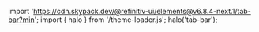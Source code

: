 <!--
type: template
name: tab-bar
-->

import 'https://cdn.skypack.dev/@refinitiv-ui/elements@v6.8.4-next.1/tab-bar?min';
import { halo } from '/theme-loader.js';
halo('tab-bar');